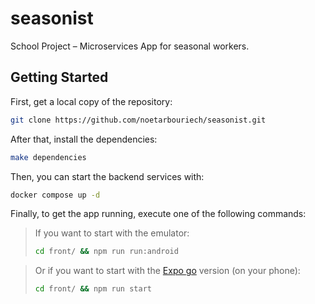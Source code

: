 # seasonist

School Project – Microservices App for seasonal workers.

## Getting Started

First, get a local copy of the repository:

```bash
git clone https://github.com/noetarbouriech/seasonist.git
```

After that, install the dependencies:

```bash
make dependencies
```

Then, you can start the backend services with:

```bash
docker compose up -d
```

Finally, to get the app running, execute one of the following commands:

> If you want to start with the emulator:
> ```bash
> cd front/ && npm run run:android
> ```

> Or if you want to start with the [Expo go](https://play.google.com/store/apps/details?id=host.exp.exponent&hl=fr&gl=US) version (on your phone):
> ```bash
> cd front/ && npm run start
> ```

